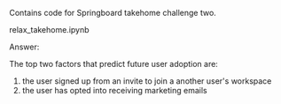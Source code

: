 Contains code for Springboard takehome challenge two.

relax_takehome.ipynb

Answer:

The top two factors that predict future user adoption are:
  1. the user signed up from an invite to join a another user's workspace
  2. the user has opted into receiving marketing emails
